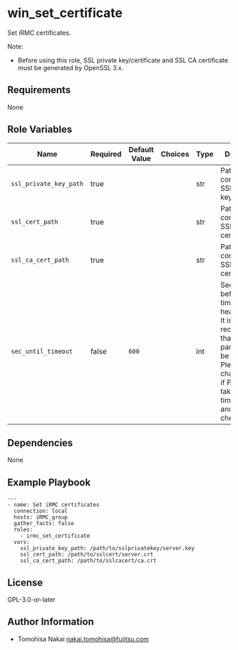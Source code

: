 win_set_certificate
===================

Set iRMC certificates.

Note:  
- Before using this role, SSL private key/certificate and SSL CA certificate must be generated by OpenSSL 3.x.

Requirements
------------

None

Role Variables
--------------

| Name | Required | Default Value | Choices | Type | Description |
|------|----------|---------------|---------|------|-------------|
| `ssl_private_key_path` | true | | | str | Path to file containing SSL private key. |
| `ssl_cert_path` | true | | | str | Path to file containing SSL CA certificate. |
| `ssl_ca_cert_path` | true | | | str | Path to file containing SSL certificate. |
| `sec_until_timeout` | false | `600` | | int | Seconds before timeout of health check. <br> It is recommended that this parameter not be changed. <br> Please change it only if PRIMERGY takes a long time to reboot and health check fails.  |

Dependencies
------------

None

Example Playbook
----------------

    ---
    - name: Set iRMC certificates
      connection: local
      hosts: iRMC_group
      gather_facts: false
      roles:
        - irmc_set_certificate
      vars:
        ssl_private_key_path: /path/to/sslprivatekey/server.key
        ssl_cert_path: /path/to/sslcert/server.crt
        ssl_ca_cert_path: /path/to/sslcacert/ca.crt

License
-------

GPL-3.0-or-later

Author Information
------------------

- Tomohisa Nakai <nakai.tomohisa@fujitsu.com>
